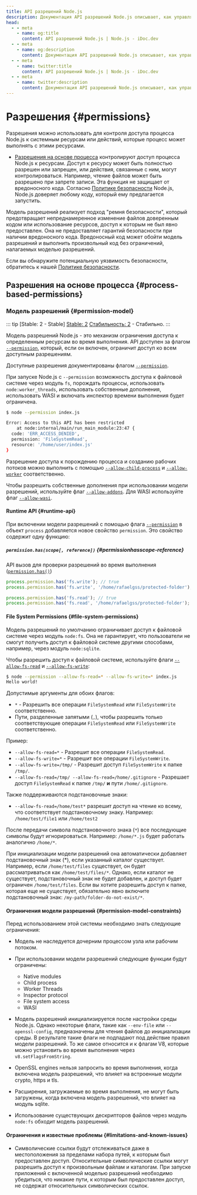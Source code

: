 ```yaml
---
title: API разрешений Node.js
description: Документация API разрешений Node.js описывает, как управлять и контролировать разрешения для различных операций в приложениях Node.js, обеспечивая безопасный и контролируемый доступ к системным ресурсам.
head:
  - - meta
    - name: og:title
      content: API разрешений Node.js | Node.js - iDoc.dev
  - - meta
    - name: og:description
      content: Документация API разрешений Node.js описывает, как управлять и контролировать разрешения для различных операций в приложениях Node.js, обеспечивая безопасный и контролируемый доступ к системным ресурсам.
  - - meta
    - name: twitter:title
      content: API разрешений Node.js | Node.js - iDoc.dev
  - - meta
    - name: twitter:description
      content: Документация API разрешений Node.js описывает, как управлять и контролировать разрешения для различных операций в приложениях Node.js, обеспечивая безопасный и контролируемый доступ к системным ресурсам.
---
```



# Разрешения {#permissions}

Разрешения можно использовать для контроля доступа процесса Node.js к системным ресурсам или действий, которые процесс может выполнять с этими ресурсами.

- [Разрешения на основе процесса](/ru/nodejs/api/permissions#process-based-permissions) контролируют доступ процесса Node.js к ресурсам. Доступ к ресурсу может быть полностью разрешен или запрещен, или действия, связанные с ним, могут контролироваться. Например, чтение файлов может быть разрешено при запрете записи. Эта функция не защищает от вредоносного кода. Согласно [Политике безопасности](https://github.com/nodejs/node/blob/main/SECURITY.md) Node.js, Node.js доверяет любому коду, который ему предлагается запустить.

Модель разрешений реализует подход "ремня безопасности", который предотвращает непреднамеренное изменение файлов доверенным кодом или использование ресурсов, доступ к которым не был явно предоставлен. Она не предоставляет гарантий безопасности при наличии вредоносного кода. Вредоносный код может обойти модель разрешений и выполнить произвольный код без ограничений, налагаемых моделью разрешений.

Если вы обнаружите потенциальную уязвимость безопасности, обратитесь к нашей [Политике безопасности](https://github.com/nodejs/node/blob/main/SECURITY.md).

## Разрешения на основе процесса {#process-based-permissions}

### Модель разрешений {#permission-model}

::: tip [Stable: 2 - Stable]
[Stable: 2](/ru/nodejs/api/documentation#stability-index) [Стабильность: 2](/ru/nodejs/api/documentation#stability-index) - Стабильно.
:::

Модель разрешений Node.js - это механизм ограничения доступа к определенным ресурсам во время выполнения. API доступен за флагом [`--permission`](/ru/nodejs/api/cli#--permission), который, если он включен, ограничит доступ ко всем доступным разрешениям.

Доступные разрешения документированы флагом [`--permission`](/ru/nodejs/api/cli#--permission).

При запуске Node.js с `--permission` возможность доступа к файловой системе через модуль `fs`, порождать процессы, использовать `node:worker_threads`, использовать собственные дополнения, использовать WASI и включать инспектор времени выполнения будет ограничена.

```bash [BASH]
$ node --permission index.js

Error: Access to this API has been restricted
    at node:internal/main/run_main_module:23:47 {
  code: 'ERR_ACCESS_DENIED',
  permission: 'FileSystemRead',
  resource: '/home/user/index.js'
}
```
Разрешение доступа к порождению процесса и созданию рабочих потоков можно выполнить с помощью [`--allow-child-process`](/ru/nodejs/api/cli#--allow-child-process) и [`--allow-worker`](/ru/nodejs/api/cli#--allow-worker) соответственно.

Чтобы разрешить собственные дополнения при использовании модели разрешений, используйте флаг [`--allow-addons`](/ru/nodejs/api/cli#--allow-addons). Для WASI используйте флаг [`--allow-wasi`](/ru/nodejs/api/cli#--allow-wasi).


#### Runtime API {#runtime-api}

При включении модели разрешений с помощью флага [`--permission`](/ru/nodejs/api/cli#--permission) в объект `process` добавляется новое свойство `permission`. Это свойство содержит одну функцию:

##### `permission.has(scope[, reference])` {#permissionhasscope-reference}

API вызов для проверки разрешений во время выполнения ([`permission.has()`](/ru/nodejs/api/process#processpermissionhasscope-reference))

```js [ESM]
process.permission.has('fs.write'); // true
process.permission.has('fs.write', '/home/rafaelgss/protected-folder'); // true

process.permission.has('fs.read'); // true
process.permission.has('fs.read', '/home/rafaelgss/protected-folder'); // false
```
#### File System Permissions {#file-system-permissions}

Модель разрешений по умолчанию ограничивает доступ к файловой системе через модуль `node:fs`. Она не гарантирует, что пользователи не смогут получить доступ к файловой системе другими способами, например, через модуль `node:sqlite`.

Чтобы разрешить доступ к файловой системе, используйте флаги [`--allow-fs-read`](/ru/nodejs/api/cli#--allow-fs-read) и [`--allow-fs-write`](/ru/nodejs/api/cli#--allow-fs-write):

```bash [BASH]
$ node --permission --allow-fs-read=* --allow-fs-write=* index.js
Hello world!
```
Допустимые аргументы для обоих флагов:

- `*` - Разрешить все операции `FileSystemRead` или `FileSystemWrite` соответственно.
- Пути, разделенные запятыми (`,`), чтобы разрешить только соответствующие операции `FileSystemRead` или `FileSystemWrite` соответственно.

Пример:

- `--allow-fs-read=*` - Разрешит все операции `FileSystemRead`.
- `--allow-fs-write=*` - Разрешит все операции `FileSystemWrite`.
- `--allow-fs-write=/tmp/` - Разрешит доступ `FileSystemWrite` к папке `/tmp/`.
- `--allow-fs-read=/tmp/ --allow-fs-read=/home/.gitignore` - Разрешает доступ `FileSystemRead` к папке `/tmp/` **и** пути `/home/.gitignore`.

Также поддерживаются подстановочные знаки:

- `--allow-fs-read=/home/test*` разрешит доступ на чтение ко всему, что соответствует подстановочному знаку. Например: `/home/test/file1` или `/home/test2`

После передачи символа подстановочного знака (`*`) все последующие символы будут игнорироваться. Например: `/home/*.js` будет работать аналогично `/home/*`.

При инициализации модели разрешений она автоматически добавляет подстановочный знак (*), если указанный каталог существует. Например, если `/home/test/files` существует, он будет рассматриваться как `/home/test/files/*`. Однако, если каталог не существует, подстановочный знак не будет добавлен, и доступ будет ограничен `/home/test/files`. Если вы хотите разрешить доступ к папке, которая еще не существует, обязательно явно включите подстановочный знак: `/my-path/folder-do-not-exist/*`.


#### Ограничения модели разрешений {#permission-model-constraints}

Перед использованием этой системы необходимо знать следующие ограничения:

- Модель не наследуется дочерним процессом узла или рабочим потоком.
- При использовании модели разрешений следующие функции будут ограничены:
    - Native modules
    - Child process
    - Worker Threads
    - Inspector protocol
    - File system access
    - WASI

- Модель разрешений инициализируется после настройки среды Node.js. Однако некоторые флаги, такие как `--env-file` или `--openssl-config`, предназначены для чтения файлов до инициализации среды. В результате такие флаги не подпадают под действие правил модели разрешений. То же самое относится и к флагам V8, которые можно установить во время выполнения через `v8.setFlagsFromString`.
- OpenSSL engines нельзя запросить во время выполнения, когда включена модель разрешений, что влияет на встроенные модули crypto, https и tls.
- Расширения, загружаемые во время выполнения, не могут быть загружены, когда включена модель разрешений, что влияет на модуль sqlite.
- Использование существующих дескрипторов файлов через модуль `node:fs` обходит модель разрешений.

#### Ограничения и известные проблемы {#limitations-and-known-issues}

- Символические ссылки будут отслеживаться даже в местоположения за пределами набора путей, к которым был предоставлен доступ. Относительные символические ссылки могут разрешить доступ к произвольным файлам и каталогам. При запуске приложений с включенной моделью разрешений необходимо убедиться, что никакие пути, к которым был предоставлен доступ, не содержат относительных символических ссылок.

